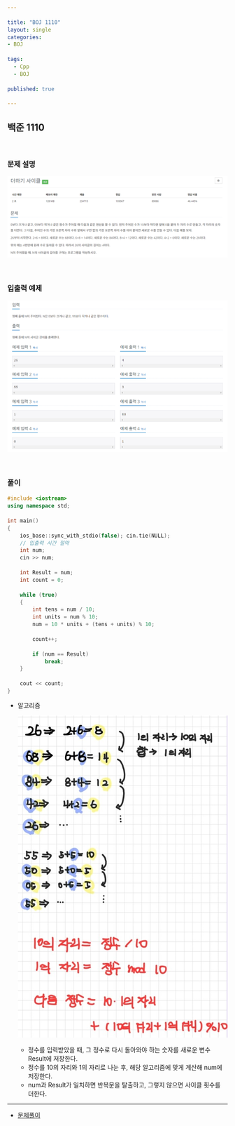 ```yaml
---

title: "BOJ 1110"
layout: single
categories:
- BOJ

tags:
  - Cpp
  - BOJ

published: true

---
```


## 백준 1110

<br>

### 문제 설명

![image-20221205211132284](/assets/images/2022-12-05-BOJ1110/image-20221205211132284.png)

<br>

### 입출력 예제

![image-20221205211150521](/assets/images/2022-12-05-BOJ1110/image-20221205211150521.png)

<br>

### 풀이

```cpp
#include <iostream>
using namespace std;

int main()
{
    ios_base::sync_with_stdio(false); cin.tie(NULL);
    // 입출력 시간 절약
    int num;
    cin >> num;

    int Result = num;
    int count = 0;

    while (true)
    {
        int tens = num / 10;
        int units = num % 10;
        num = 10 * units + (tens + units) % 10;

        count++;

        if (num == Result)
            break;
    }

    cout << count;
}
```

- 알고리즘

  ![image-20221205212240985](/assets/images/2022-12-05-BOJ1110/image-20221205212240985.png)

  - 정수를 입력받았을 때, 그 정수로 다시 돌아와야 하는 숫자를 새로운 변수 Result에 저장한다.
  - 정수를 10의 자리와 1의 자리로 나눈 후, 해당 알고리즘에 맞게 계산해 num에 저장한다.
  - num과 Result가 일치하면 반복문을 탈출하고, 그렇지 않으면 사이클 횟수를 더한다.

---

- [문제풀이](https://www.acmicpc.net/user/malove8466)

